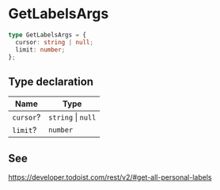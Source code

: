 # GetLabelsArgs

```ts
type GetLabelsArgs = {
  cursor: string | null;
  limit: number;
};
```

## Type declaration

| Name | Type |
| ------ | ------ |
| <a id="cursor"></a> `cursor`? | `string` \| `null` |
| <a id="limit"></a> `limit`? | `number` |

## See

https://developer.todoist.com/rest/v2/#get-all-personal-labels

